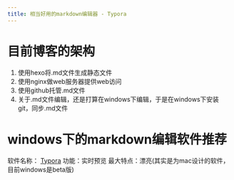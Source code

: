 ```yaml
---
title: 相当好用的markdown编辑器 - Typora
---
```


# 目前博客的架构
1. 使用hexo将.md文件生成静态文件
2. 使用nginx做web服务器提供web访问
3. 使用github托管.md文件
4. 关于.md文件编辑，还是打算在windows下编辑，于是在windows下安装git，同步.md文件

# windows下的markdown编辑软件推荐
软件名称： [Typora](http://www.typora.io/#windows)
功能：实时预览
最大特点：漂亮(其实是为mac设计的软件，目前windows是beta版)